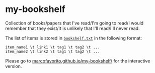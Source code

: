 # my-bookshelf
Collection of books/papers that I've read/I'm going to read/I would remember that they exist/It is unlikely that I'll read/I'll never read.

The list of items is stored in [`bookshelf.txt`](./bookshelf.txt) in the following format:

    item_name1 \t link1 \t tag1 \t tag2 \t ...
    item_name2 \t link2 \t tag1 \t tag2 \t ... 

Please go to [marcofavorito.github.io/my-bookshelf/](https://marcofavorito.github.io/my-bookshelf/) for the interactive version.
